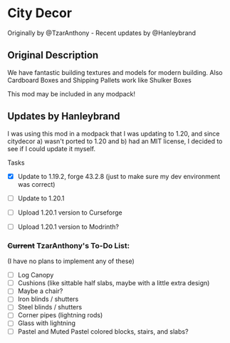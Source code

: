 # City Decor
Originally by @TzarAnthony - Recent updates by @Hanleybrand


## Original Description

We have fantastic building textures and models for modern building. Also Cardboard Boxes and Shipping Pallets work like Shulker Boxes

This mod may be included in any modpack!

## Updates by Hanleybrand

I was using this mod in a modpack that I was updating to 1.20, and since citydecor a) wasn't ported to 1.20 and b) had an MIT license, I decided to see if I could update it myself.

Tasks 
- [x] Update to 1.19.2, forge 43.2.8 (just to make sure my dev environment was correct)
- [ ] Update to 1.20.1 
- [ ] Upload 1.20.1 version to Curseforge
- [ ] Upload 1.20.1 version to Modrinth?


### ~~Current~~ TzarAnthony's To-Do List: 

(I have no plans to implement any of these)

- [ ] Log Canopy
- [ ] Cushions (like sittable half slabs, maybe with a little extra design)
- [ ] Maybe a chair?
- [ ] Iron blinds / shutters
- [ ] Steel blinds / shutters
- [ ] Corner pipes (lightning rods)
- [ ] Glass with lightning
- [ ] Pastel and Muted Pastel colored blocks, stairs, and slabs?
